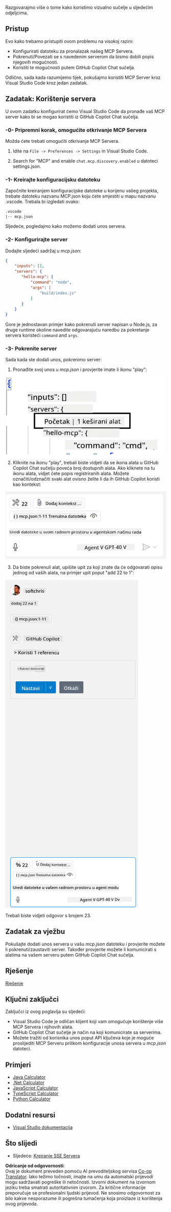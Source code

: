 <!--
CO_OP_TRANSLATOR_METADATA:
{
  "original_hash": "0eb9557780cd0a2551cdb8a16c886b51",
  "translation_date": "2025-06-17T16:17:09+00:00",
  "source_file": "03-GettingStarted/04-vscode/README.md",
  "language_code": "hr"
}
-->
Razgovarajmo više o tome kako koristimo vizualno sučelje u sljedećim odjeljcima.

## Pristup

Evo kako trebamo pristupiti ovom problemu na visokoj razini:

- Konfigurirati datoteku za pronalazak našeg MCP Servera.
- Pokrenuti/Povezati se s navedenim serverom da bismo dobili popis njegovih mogućnosti.
- Koristiti te mogućnosti putem GitHub Copilot Chat sučelja.

Odlično, sada kada razumijemo tijek, pokušajmo koristiti MCP Server kroz Visual Studio Code kroz jedan zadatak.

## Zadatak: Korištenje servera

U ovom zadatku konfigurirat ćemo Visual Studio Code da pronađe vaš MCP server kako bi se mogao koristiti iz GitHub Copilot Chat sučelja.

### -0- Pripremni korak, omogućite otkrivanje MCP Servera

Možda ćete trebati omogućiti otkrivanje MCP Servera.

1. Idite na `File -> Preferences -> Settings` in Visual Studio Code.

1. Search for "MCP" and enable `chat.mcp.discovery.enabled` u datoteci settings.json.

### -1- Kreirajte konfiguracijsku datoteku

Započnite kreiranjem konfiguracijske datoteke u korijenu vašeg projekta, trebate datoteku nazvanu MCP.json koju ćete smjestiti u mapu nazvanu .vscode. Trebala bi izgledati ovako:

```text
.vscode
|-- mcp.json
```

Sljedeće, pogledajmo kako možemo dodati unos servera.

### -2- Konfigurirajte server

Dodajte sljedeći sadržaj u *mcp.json*:

```json
{
    "inputs": [],
    "servers": {
       "hello-mcp": {
           "command": "node",
           "args": [
               "build/index.js"
           ]
       }
    }
}
```

Gore je jednostavan primjer kako pokrenuti server napisan u Node.js, za druge runtime okoline navedite odgovarajuću naredbu za pokretanje servera koristeći `command` and `args`.

### -3- Pokrenite server

Sada kada ste dodali unos, pokrenimo server:

1. Pronađite svoj unos u *mcp.json* i provjerite imate li ikonu "play":

  ![Pokretanje servera u Visual Studio Code](../../../../translated_images/vscode-start-server.8e3c986612e3555de47e5b1e37b2f3020457eeb6a206568570fd74a17e3796ad.hr.png)  

2. Kliknite na ikonu "play", trebali biste vidjeti da se ikona alata u GitHub Copilot Chat sučelju poveća broj dostupnih alata. Ako kliknete na tu ikonu alata, vidjet ćete popis registriranih alata. Možete označiti/odznačiti svaki alat ovisno želite li da ih GitHub Copilot koristi kao kontekst:

  ![Pokretanje servera u Visual Studio Code](../../../../translated_images/vscode-tool.0b3bbea2fb7d8c26ddf573cad15ef654e55302a323267d8ee6bd742fe7df7fed.hr.png)

3. Da biste pokrenuli alat, upišite upit za koji znate da će odgovarati opisu jednog od vaših alata, na primjer upit poput "add 22 to 1":

  ![Pokretanje alata iz GitHub Copilot](../../../../translated_images/vscode-agent.d5a0e0b897331060518fe3f13907677ef52b879db98c64d68a38338608f3751e.hr.png)

  Trebali biste vidjeti odgovor s brojem 23.

## Zadatak za vježbu

Pokušajte dodati unos servera u vašu *mcp.json* datoteku i provjerite možete li pokrenuti/zaustaviti server. Također provjerite možete li komunicirati s alatima na vašem serveru putem GitHub Copilot Chat sučelja.

## Rješenje

[Rješenje](./solution/README.md)

## Ključni zaključci

Zaključci iz ovog poglavlja su sljedeći:

- Visual Studio Code je odličan klijent koji vam omogućuje korištenje više MCP Servera i njihovih alata.
- GitHub Copilot Chat sučelje je način na koji komunicirate sa serverima.
- Možete tražiti od korisnika unos poput API ključeva koje je moguće proslijediti MCP Serveru prilikom konfiguracije unosa servera u *mcp.json* datoteci.

## Primjeri

- [Java Calculator](../samples/java/calculator/README.md)
- [.Net Calculator](../../../../03-GettingStarted/samples/csharp)
- [JavaScript Calculator](../samples/javascript/README.md)
- [TypeScript Calculator](../samples/typescript/README.md)
- [Python Calculator](../../../../03-GettingStarted/samples/python)

## Dodatni resursi

- [Visual Studio dokumentacija](https://code.visualstudio.com/docs/copilot/chat/mcp-servers)

## Što slijedi

- Sljedeće: [Kreiranje SSE Servera](/03-GettingStarted/05-sse-server/README.md)

**Odricanje od odgovornosti**:  
Ovaj je dokument preveden pomoću AI prevoditeljskog servisa [Co-op Translator](https://github.com/Azure/co-op-translator). Iako težimo točnosti, imajte na umu da automatski prijevodi mogu sadržavati pogreške ili netočnosti. Izvorni dokument na izvornom jeziku treba smatrati autoritativnim izvorom. Za kritične informacije preporučuje se profesionalni ljudski prijevod. Ne snosimo odgovornost za bilo kakve nesporazume ili pogrešna tumačenja koja proizlaze iz korištenja ovog prijevoda.